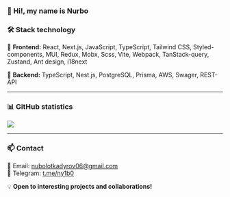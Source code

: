 ### 👋 Hi!, my name is Nurbo

### 🛠️ Stack technology

🔹 **Frontend:** React, Next.js, JavaScript, TypeScript, Tailwind CSS, Styled-components, MUI, Redux, Mobx, Scss, Vite, Webpack, TanStack-query, Zustand, Ant design, i18next

🔹 **Backend:** TypeScript, Nest.js, PostgreSQL, Prisma, AWS, Swager, REST-API

---

### 📊 GitHub statistics

[![](https://github-readme-stats.vercel.app/api/top-langs/?username=nyrb0&layout=compact&theme=radical)](https://github.com/anuraghazra/github-readme-stats)

---

### 📫 Contact

📧 Email: [nubolotkadyrov06@gmail.com](mailto:nubolotkadyrov06@gmail.com)  
💼 Telegram: [t.me/ny1b0](t.me/ny1b0)

💡 **Open to interesting projects and collaborations!**
